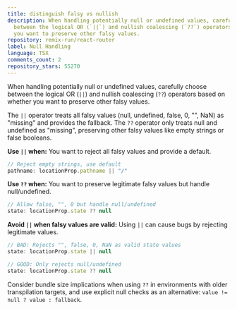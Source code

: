 ```yaml
---
title: distinguish falsy vs nullish
description: When handling potentially null or undefined values, carefully choose
  between the logical OR (`||`) and nullish coalescing (`??`) operators based on whether
  you want to preserve other falsy values.
repository: remix-run/react-router
label: Null Handling
language: TSX
comments_count: 2
repository_stars: 55270
---
```


When handling potentially null or undefined values, carefully choose between the logical OR (`||`) and nullish coalescing (`??`) operators based on whether you want to preserve other falsy values.

The `||` operator treats all falsy values (null, undefined, false, 0, "", NaN) as "missing" and provides the fallback. The `??` operator only treats null and undefined as "missing", preserving other falsy values like empty strings or false booleans.

**Use `||` when:** You want to reject all falsy values and provide a default.
```javascript
// Reject empty strings, use default
pathname: locationProp.pathname || "/"
```

**Use `??` when:** You want to preserve legitimate falsy values but handle null/undefined.
```javascript
// Allow false, "", 0 but handle null/undefined
state: locationProp.state ?? null
```

**Avoid `||` when falsy values are valid:** Using `||` can cause bugs by rejecting legitimate values.
```javascript
// BAD: Rejects "", false, 0, NaN as valid state values
state: locationProp.state || null

// GOOD: Only rejects null/undefined
state: locationProp.state ?? null
```

Consider bundle size implications when using `??` in environments with older transpilation targets, and use explicit null checks as an alternative: `value != null ? value : fallback`.